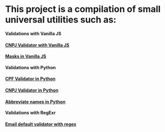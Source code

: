 
# This project is a compilation of small universal utilities such as:  
  

**Validations with Vanilla JS**
#### [CNPJ Validator with Vanilla JS](https://github.com/rafaelsevla/universal-utilities/blob/master/validators/cnpj.js)  
#### [Masks in Vanilla JS](https://github.com/rafaelsevla/universal-utilities/tree/master/vanilla-js-masks)  

**Validations with Python**
#### [CPF Validator in Python](https://github.com/rafaelsevla/universal-utilities/tree/master/python-validators/cpf.py)
#### [CNPJ Validator in Python](https://github.com/rafaelsevla/universal-utilities/tree/master/python-validators/cnpj.py)
#### [Abbreviate names in Python](https://github.com/rafaelsevla/universal-utilities/tree/master/python_abbreviate_names)

**Validations with RegExr**

#### [Email default validator with regex](https://github.com/rafaelsevla/universal-utilities/blob/master/validators/regex-defaults-email.js)  